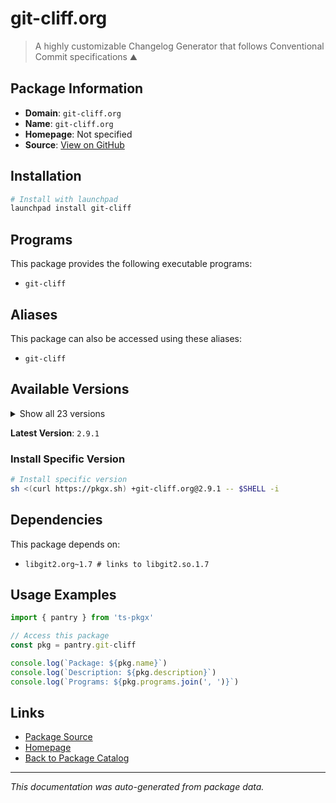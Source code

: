 # git-cliff.org

> A highly customizable Changelog Generator that follows Conventional Commit specifications ⛰️

## Package Information

- **Domain**: `git-cliff.org`
- **Name**: `git-cliff.org`
- **Homepage**: Not specified
- **Source**: [View on GitHub](https://github.com/pkgxdev/pantry/tree/main/projects/git-cliff.org/package.yml)

## Installation

```bash
# Install with launchpad
launchpad install git-cliff
```

## Programs

This package provides the following executable programs:

- `git-cliff`

## Aliases

This package can also be accessed using these aliases:

- `git-cliff`

## Available Versions

<details>
<summary>Show all 23 versions</summary>

- `2.9.1`, `2.9.0`, `2.8.0`, `2.7.0`, `2.6.1`
- `2.6.0`, `2.5.0`, `2.4.0`, `2.3.0`, `2.2.2`
- `2.2.1`, `2.2.0`, `2.1.2`, `2.1.1`, `2.0.4`
- `2.0.3`, `2.0.2`, `2.0.1`, `2.0.0`, `1.4.0`
- `1.3.1`, `1.3.0`, `1.2.0`

</details>

**Latest Version**: `2.9.1`

### Install Specific Version

```bash
# Install specific version
sh <(curl https://pkgx.sh) +git-cliff.org@2.9.1 -- $SHELL -i
```

## Dependencies

This package depends on:

- `libgit2.org~1.7 # links to libgit2.so.1.7`

## Usage Examples

```typescript
import { pantry } from 'ts-pkgx'

// Access this package
const pkg = pantry.git-cliff

console.log(`Package: ${pkg.name}`)
console.log(`Description: ${pkg.description}`)
console.log(`Programs: ${pkg.programs.join(', ')}`)
```

## Links

- [Package Source](https://github.com/pkgxdev/pantry/tree/main/projects/git-cliff.org/package.yml)
- [Homepage](#)
- [Back to Package Catalog](../package-catalog.md)

---

*This documentation was auto-generated from package data.*
